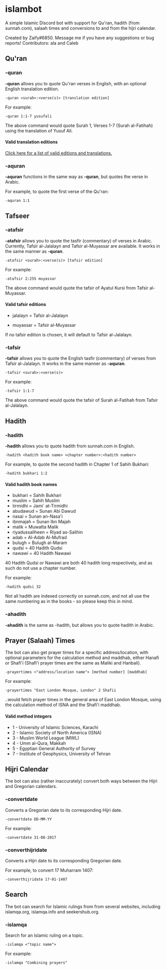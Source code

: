 # islambot
A simple Islamic Discord bot with support for Qu'ran, hadith (from sunnah.com), salaah times and conversions to and from the hijri calendar.

Created by Zaify#6850. Message me if you have any suggestions or bug reports! Contributors: ala and Caleb

## Qu'ran 

### -quran
**-quran** allows you to quote Qu'ran verses in English, with an optional English translation edition.

```
-quran <surah>:<verse(s)> [translation edition]
```

For example:

```
-quran 1:1-7 yusufali 
```
The above command would quote Surah 1, Verses 1-7 (Surah al-Fatihah) using the translation of Yusuf Ali.

#### Valid translation editions

[Click here for a list of valid editions and translations.](https://github.com/galacticwarrior9/islambot/blob/master/Translations.md)

### -aquran
**-aquran** functions in the same way as **-quran**, but quotes the verse in Arabic.

For example, to quote the first verse of the Qu'ran:
```
-aquran 1:1
```

## Tafseer

### -atafsir
**-atafsir** allows you to quote the tasfir (commentary) of verses in Arabic. Currently, Tafsir al-Jalalayn and Tafsir al-Muyassar are available. It works in the same manner as **-quran**.

```
-atafsir <surah>:<verse(s)> [tafsir edition]
```

For example:

```
-atafsir 2:255 muyassar
```
The above command would quote the tafsir of Ayatul Kursi from Tafsir al-Muyassar.

#### Valid tafsir editions
* jalalayn = Tafsir al-Jalalayn

* muyassar = Tafsir al-Muyassar

If no tafsir edition is chosen, it will default to Tafsir al-Jalalayn.

### -tafsir
**-tafsir** allows you to quote the English tasfir (commentary) of verses from Tafsir al-Jalalayn. It works in the same manner as **-aquran**.

```
-tafsir <surah>:<verse(s)> 
```

For example:

```
-tafsir 1:1-7
```
The above command would quote the tafsir of Surah al-Fatihah from Tafsir al-Jalalayn. 

## Hadith 

### -hadith
**-hadith** allows you to quote hadith from sunnah.com in English.

```
-hadith <hadith book name> <chapter number>:<hadith number>
```

For example, to quote the second hadith in Chapter 1 of Sahih Bukhari:
```
-hadith bukhari 1:2
```

#### Valid hadith book names 

* bukhari = Sahih Bukhari
* muslim = Sahih Muslim
* tirmidhi = Jami` at-Tirmidhi
* abudawud = Sunan Abi Dawud
* nasai = Sunan an-Nasa'i
* ibnmajah = Sunan Ibn Majah
* malik = Muwatta Malik
* riyadussaliheen = Riyad as-Salihin
* adab = Al-Adab Al-Mufrad
* bulugh = Bulugh al-Maram
* qudsi = 40 Hadith Qudsi
* nawawi = 40 Hadith Nawawi

40 Hadith Qudsi or Nawawi are both 40 hadith long respectively, and as such do not use a chapter number.

For example:
```
-hadith qudsi 32
```

Not all hadith are indexed correctly on sunnah.com, and not all use the same numbering as in the books - so please keep this in mind.

### -ahadith
**-ahadith** is the same as -hadith, but allows you to quote hadith in Arabic. 


## Prayer (Salaah) Times

The bot can also get prayer times for a specific address/location, with optional parameters for the calculation method and maddhab, either Hanafi or Shafi'i (Shafi'i prayer times are the same as Maliki and Hanbali).

```
-prayertimes <"address/location name"> [method number] [maddhab]
```

For example:
```
-prayertimes "East London Mosque, London" 2 Shafii
```

..would fetch prayer times in the general area of East London Mosque, using the calculation method of ISNA and the Shafi'i maddhab.

#### Valid method integers

* 1 - University of Islamic Sciences, Karachi
* 2 - Islamic Society of North America (ISNA)
* 3 - Muslim World League (MWL)
* 4 - Umm al-Qura, Makkah
* 5 - Egyptian General Authority of Survey
* 7 - Institute of Geophysics, University of Tehran

## Hijri Calendar

The bot can also (rather inaccurately) convert both ways between the Hijri and Gregorian calendars.

### -convertdate
Converts a Gregorian date to its corresponding Hijri date.

```
-convertdate DD-MM-YY 
```

For example:
```
-convertdate 31-08-2017
```

### -converthijridate
Converts a Hijri date to its corresponding Gregorian date.

For example, to convert 17 Muharram 1407:
```
-converthijridate 17-01-1407
```

## Search

The bot can search for Islamic rulings from from several websites, including islamqa.org, islamqa.info and seekershub.org.

### -islamqa
Search for an Islamic ruling on a topic.

```
-islamqa <"topic name">
```

For example:
```
-islamqa "Combining prayers"
```






